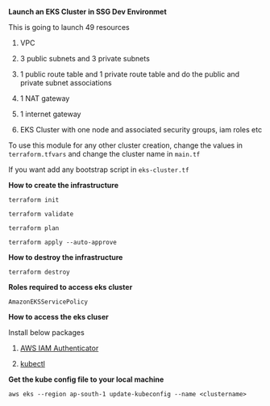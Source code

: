 **Launch an EKS Cluster in SSG Dev Environmet**

This is going to launch 49 resources

1.  VPC

2.  3 public subnets and 3 private subnets

3.  1 public route table and 1 private route table and do the public and private subnet associations

4.  1 NAT gateway

5.  1 internet gateway

6.  EKS Cluster with one node and associated security groups, iam roles etc

To use this module for any other cluster creation, change the values in `terraform.tfvars` and change the cluster name in `main.tf`

If you want add any bootstrap script in `eks-cluster.tf`

**How to create the infrastructure**

`terraform init`

`terraform validate`

`terraform plan`

`terraform apply --auto-approve`

**How to destroy the infrastructure**

`terraform destroy`

**Roles required to access eks cluster**

`AmazonEKSServicePolicy`

**How to access the eks cluser**

Install below packages

1.  [AWS IAM Authenticator](https://docs.aws.amazon.com/eks/latest/userguide/install-aws-iam-authenticator.html)

2.  [kubectl](https://kubernetes.io/docs/tasks/tools/)

**Get the kube config file to your local machine**

`aws eks --region ap-south-1 update-kubeconfig --name <clustername>`



